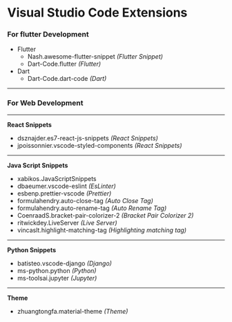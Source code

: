 # Visual Studio Code Extensions

### For flutter Development
- Flutter
    - Nash.awesome-flutter-snippet  *(Flutter Snippet)*
    - Dart-Code.flutter  *(Flutter)*
- Dart
    - Dart-Code.dart-code  *(Dart)*
----
### For Web Development
----
**React Snippets**
- dsznajder.es7-react-js-snippets  *(React Snippets)*
- jpoissonnier.vscode-styled-components  *(React Snippets)*
----
**Java Script Snippets**
- xabikos.JavaScriptSnippets
- dbaeumer.vscode-eslint *(EsLinter)*
- esbenp.prettier-vscode *(Prettier)*
- formulahendry.auto-close-tag *(Auto Close Tag)*
- formulahendry.auto-rename-tag *(Auto Rename Tag)*
- CoenraadS.bracket-pair-colorizer-2 *(Bracket Pair Colorizer 2)*
- ritwickdey.LiveServer *(Live Server)* 
- vincaslt.highlight-matching-tag *(Highlighting matching tag)*
---
**Python Snippets**
- batisteo.vscode-django *(Django)*
- ms-python.python *(Python)*
- ms-toolsai.jupyter *(Jupyter)*
---
**Theme**
- zhuangtongfa.material-theme *(Theme)*
